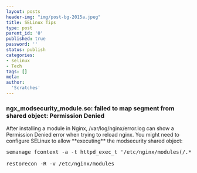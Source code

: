 ```yaml
---
layout: posts
header-img: "img/post-bg-2015a.jpeg"
title: SELinux Tips
type: post
parent_id: '0'
published: true
password: ''
status: publish
categories:
- selinux
- Tech
tags: []
meta:
author:
  'Scratches'
---
```

### ngx_modsecurity_module.so: failed to map segment from shared object: Permission Denied
<p><figcaption> After installing a module in Nginx, /var/log/nginx/error.log can show a Permission Denied error when trying to reload nginx. You might need to configure SELinux to allow **executing** the modsecurity shared object: </figcaption></p>

<pre>
semanage fcontext -a -t httpd_exec_t '/etc/nginx/modules(/.*)?'

restorecon -R -v /etc/nginx/modules
</pre>
